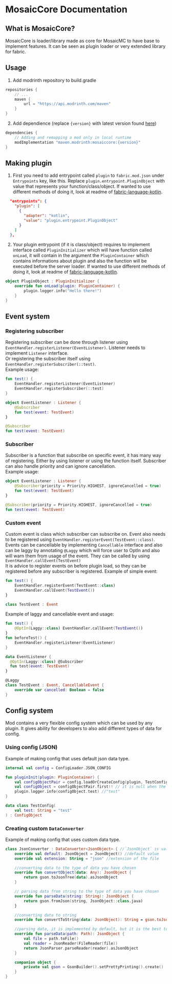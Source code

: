 # MosaicCore Documentation
## What is MosaicCore?
MosaicCore is loader/library made as core for MosaicMC to have base to implement features. It can be seen as plugin loader or very extended library for fabric.
## Usage
1. Add modrinth repository to build.gradle
```groovy
repositories {
    // ...
    maven {
        url = "https://api.modrinth.com/maven"
    }
}
```
2. Add dependience (replace `{version}` with latest version found [here](https://modrinth.com/mod/mosaiccore/versions))
```groovy
dependencies {
    // Adding and remapping a mod only in local runtime
    modImplementation "maven.modrinth:mosaiccore:{version}"
}
```
## Making plugin
1. First you need to add entrypoint called `plugin` to `fabric.mod.json` under `Entrypoints` key, like this. Replace `plugin.entrypoint.PluginObject` with value that represents your function/class/object. If wanted to use different methods of doing it, look at readme of [fabric-language-kotlin](https://github.com/FabricMC/fabric-language-kotlin#entrypoint-samples).
```json
  "entrypoints": {
    "plugin": [
      {
        "adapter": "kotlin",
        "value": "plugin.entrypoint.PluginObject"
      }
    ]
  },
```
2. Your plugin entrypoint (if it is class/object) requires to implement interface called `PluginInitializer` which will have function called `onLoad`, it will contain in the argument the `PluginContainer` which contains informations about plugin and also the function will be executed before the server loader. If wanted to use different methods of doing it, look at readme of [fabric-language-kotlin](https://github.com/FabricMC/fabric-language-kotlin#entrypoint-samples).
```kt
object PluginObject : PluginInitializer {
    override fun onLoad(plugin: PluginContainer) {
        plugin.logger.info("Hello there!")
    }
}
```

## Event system
### Registering subscriber
Registering subscriber can be done through listener using `EventHandler.registerListener(EventListener)`. Listener needs to implement `Listener` interface.</br>
Or registering the subscriber itself using `EventHandler.registerSubscriber(::test)`.</br>
Example usage:
```kt
fun test() {
    EventHandler.registerListener(EventListener)
    EventHandler.registerSubscriber(::test)
}

object EventListener : Listener { 
    @Subscriber 
    fun test(event: TestEvent)
}

@Subscriber
fun test(event: TestEvent)
```
### Subscriber
Subscriber is a function that subscribe on specific event, it has many way of registering. Either by using listener or using the function itself.
Subscriber can also handle priority and can ignore cancellation.</br>
Example usage: 
```kt
object EventListener : Listener { 
    @Subscriber(priority = Priority.HIGHEST, ignoreCancelled = true) 
    fun test(event: TestEvent)
}
```
```kt
@Subscriber(priority = Priority.HIGHEST, ignoreCancelled = true)
fun test(event: TestEvent)
```
### Custom event
Custom event is class which subscriber can subscribe on. Event also needs to be registered using `EventHandler.registerEvent(TestEvent::class)`. Events can be cancellable by implementing `Cancellable` interface and also can be laggy by annotating `@Laggy`
which will force user to OptIn and also will warn them from usage of the event. They can be called by using `EventHandler.callEvent(TestEvent)`
</br>
It is advice to register events on before plugin load, so they can be registered before any subscriber is registered.
Example of simple event:
```kt
fun test() {
    EventHandler.registerEvent(TestEvent::class)
    EventHandler.callEvent(TestEvent())
}

class TestEvent : Event
```
Example of laggy and cancellable event and usage:
```kt
fun test() { 
    @OptIn(Laggy::class) EventHandler.callEvent(TestEvent())
}
fun beforeTest() { 
    EventHandler.registerListener(EventListener)
}

data EventListener {
  @OptIn(Laggy::class) @Subscriber
  fun test(event: TestEvent)
}

@Laggy
class TestEvent : Event, CancellableEvent {
    override var cancelled: Boolean = false
}
```
## Config system
Mod contains a very flexible config system which can be used by any plugin. It gives ability for developers to also add different types of data for config.
### Using config (JSON)
Example of making config that uses default json data type.

```kt
internal val config = ConfigLoader.JSON_CONFIG

fun pluginInit(plugin: PluginContainer) {
    val configObjectPair = config.loadOrCreateConfig(plugin, TestConfig())
    val configObject = configObjectPair.first!! // it is null when the TestConfig is not presented
    plugin.logger.info(configObject.test) //"test"
}

data class TestConfig(
    val test: String = "test"
) : ConfigObject
```
### Creating custom `DataConverter`
Example of making config that uses custom data type.

```kt
class JsonConverter : DataConverter<JsonObject> { //`JsonObject` is value that is used by whatever data you have chosen
    override val default: JsonObject = JsonObject() //default value
    override val extension: String = "json" //extension of the file

    //converting data to the type of data you have chosen
    override fun convertObject(data: Any): JsonObject {
        return gson.toJsonTree(data).asJsonObject
    } 

    // parsing data from string to the type of data you have chosen
    override fun parseData(string: String): JsonObject {
        return gson.fromJson(string, JsonObject::class.java)
    }

    //converting data to string
    override fun convertToString(data: JsonObject): String = gson.toJson(data)

    //parsing data, it is implemented by default, but it is the best to override it and make it more efficient
    override fun parseData(path: Path): JsonObject {
        val file = path.toFile()
        val reader = JsonReader(FileReader(file))
        return JsonParser.parseReader(reader).asJsonObject
    } 

    companion object {
        private val gson = GsonBuilder().setPrettyPrinting().create()
    } 
}
```